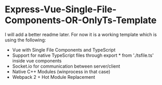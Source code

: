 # Express-Vue-Single-File-Components-OR-OnlyTs-Template

I will add a better readme later. For now it is a working template which is using the following:

- Vue with Single File Components and TypeScript
- Support for native TypeScript files through export * from './tsfile.ts' inside vue components
- Socket.io for communication between server/client
- Native C++ Modules (winprocess in that case)
- Webpack 2 + Hot Module Replacement
